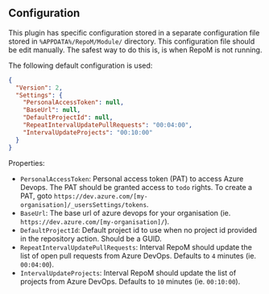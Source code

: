 ﻿## Configuration

This plugin has specific configuration stored in a separate configuration file stored in `%APPDATA%/RepoM/Module/` directory. This configuration file should be edit manually. The safest way to do this is, is when RepoM is not running.

The following default configuration is used:

```json
{
  "Version": 2,
  "Settings": {
    "PersonalAccessToken": null,
    "BaseUrl": null,
    "DefaultProjectId": null,
    "RepeatIntervalUpdatePullRequests": "00:04:00",
    "IntervalUpdateProjects": "00:10:00"
  }
}
```

Properties:

- `PersonalAccessToken`: Personal access token (PAT) to access Azure Devops. The PAT should be granted access to `todo` rights.
To create a PAT, goto `https://dev.azure.com/[my-organisation]/_usersSettings/tokens`.
- `BaseUrl`: The base url of azure devops for your organisation (ie. `https://dev.azure.com/[my-organisation]/`).
- `DefaultProjectId`: Default project id to use when no project id provided in the repository action. Should be a GUID.
- `RepeatIntervalUpdatePullRequests`: Interval RepoM should update the list of open pull requests from Azure DevOps. Defaults to `4` minutes (ie. `00:04:00`).
- `IntervalUpdateProjects`: Interval RepoM should update the list of projects from Azure DevOps. Defaults to `10` minutes (ie. `00:10:00`).
